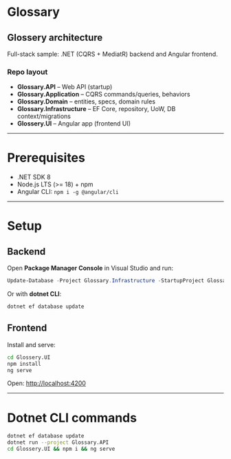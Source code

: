 # Glossary

## Glossery architecture 

Full-stack sample: .NET (CQRS + MediatR) backend and Angular frontend.

### Repo layout

- **Glossary.API** – Web API (startup)  
- **Glossary.Application** – CQRS commands/queries, behaviors  
- **Glossary.Domain** – entities, specs, domain rules  
- **Glossary.Infrastructure** – EF Core, repository, UoW, DB context/migrations  
- **Glossery.UI** – Angular app (frontend UI)  

---

# Prerequisites

- .NET SDK 8  
- Node.js LTS (>= 18) + npm  
- Angular CLI: `npm i -g @angular/cli`  

---

# Setup 

## Backend 

Open **Package Manager Console** in Visual Studio and run:  

```powershell
Update-Database -Project Glossary.Infrastructure -StartupProject Glossary.Api -Context AppDbContext
```

Or with **dotnet CLI**:  

```bash
dotnet ef database update
```

## Frontend 

Install and serve:

```bash
cd Glossery.UI
npm install
ng serve
```

Open: [http://localhost:4200](http://localhost:4200)

---

# Dotnet CLI commands

```bash
dotnet ef database update
dotnet run --project Glossary.API
cd Glossery.UI && npm i && ng serve
```
